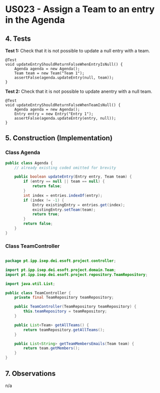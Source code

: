 # US023 - Assign a Team to an entry in the Agenda

## 4. Tests 

**Test 1:** Check that it is not possible to update a null entry with a team.

    @Test
    void updateEntryShouldReturnFalseWhenEntryIsNull() {
        Agenda agenda = new Agenda();
        Team team = new Team("Team 1");
        assertFalse(agenda.updateEntry(null, team));
    }

**Test 2:** Check that it is not possible to update anentry with a null team.

    @Test
    void updateEntryShouldReturnFalseWhenTeamIsNull() {
        Agenda agenda = new Agenda();
        Entry entry = new Entry("Entry 1");
        assertFalse(agenda.updateEntry(entry, null));
    }



## 5. Construction (Implementation)

### Class Agenda

```java
public class Agenda {
    // already existing coded omitted for brevity

    public boolean updateEntry(Entry entry, Team team) {
        if (entry == null || team == null) {
            return false;
        }
        int index = entries.indexOf(entry);
        if (index != -1) {
            Entry existingEntry = entries.get(index);
            existingEntry.setTeam(team);
            return true;
        }
        return false;
    }
}
```

### Class TeamController

```java

package pt.ipp.isep.dei.esoft.project.controller;

import pt.ipp.isep.dei.esoft.project.domain.Team;
import pt.ipp.isep.dei.esoft.project.repository.TeamRepository;

import java.util.List;

public class TeamController {
    private final TeamRepository teamRepository;

    public TeamController(TeamRepository teamRepository) {
        this.teamRepository = teamRepository;
    }

    public List<Team> getAllTeams() {
        return teamRepository.getAllTeams();
    }

    public List<String> getTeamMembersEmails(Team team) {
        return team.getMembers();
    }
}
```

## 7. Observations

n/a